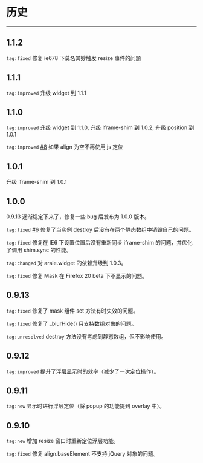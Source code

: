 # 历史

---

## 1.1.2

`tag:fixed` 修复 ie678 下莫名其妙触发 resize 事件的问题

## 1.1.1

`tag:improved` 升级 widget 到 1.1.1

## 1.1.0

`tag:improved` 升级 widget 到 1.1.0, 升级 iframe-shim 到 1.0.2, 升级 position 到 1.0.1

`tag:improved` [#8](https://github.com/aralejs/overlay/pull/8) 如果 align 为空不再使用 js 定位

## 1.0.1

升级 iframe-shim 到 1.0.1

## 1.0.0

0.9.13 逐渐稳定下来了，修复一些 bug 后发布为 1.0.0 版本。

`tag:fixed` [#6](https://github.com/aralejs/overlay/issues/6) 修复了当实例 destroy 后没有在两个静态数组中销毁自己的问题。

`tag:fixed` 修复在 IE6 下设置位置后没有重新同步 iframe-shim 的问题，并优化了调用 shim.sync 的性能。

`tag:changed` 对 arale.widget 的依赖升级到 1.0.3。

`tag:fixed` 修复 Mask 在 Firefox 20 beta 下不显示的问题。


## 0.9.13

`tag:fixed` 修复了 mask 组件 set 方法有时失效的问题。

`tag:fixed` 修复了 _blurHide() 只支持数组对象的问题。

`tag:unresolved` destroy 方法没有考虑到静态数组，但不影响使用。

## 0.9.12

`tag:improved` 提升了浮层显示时的效率（减少了一次定位操作）。

## 0.9.11

`tag:new` 显示时进行浮层定位（将 popup 的功能提到 overlay 中）。

## 0.9.10

`tag:new` 增加 resize 窗口时重新定位浮层功能。

`tag:fixed` 修复 align.baseElement 不支持 jQuery 对象的问题。

